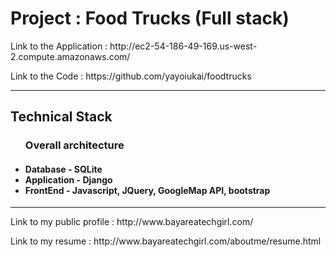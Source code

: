 <h1> Project : Food Trucks (Full stack) </h1>
<p>
Link to the Application : http://ec2-54-186-49-169.us-west-2.compute.amazonaws.com/
</p>
<p>
Link to the Code : https://github.com/yayoiukai/foodtrucks
</p>
<hr> 
<h2> Technical Stack </h2></p>

</ul> 
<ul><h3> Overall architecture </h3>
     <h4>
     <li> Database - SQLite </li>
     <li> Application - Django </li>
     <li> FrontEnd - Javascript, JQuery, GoogleMap API, bootstrap</li>
     </h4>
     </ul>
    
<hr>
<p>
Link to my public profile : http://www.bayareatechgirl.com/
</p> 
<p>
Link to my resume : http://www.bayareatechgirl.com/aboutme/resume.html
</p>





    
    
    
    
    
    
    
    
    
     
     
